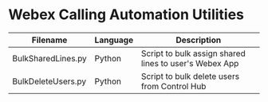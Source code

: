 # Webex Calling Automation Utilities

| Filename | Language | Description |
| --- | --- | --- |
| BulkSharedLines.py | Python | Script to bulk assign shared lines to user's Webex App |
| BulkDeleteUsers.py | Python | Script to bulk delete users from Control Hub |


